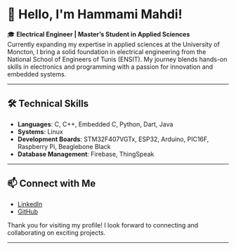 # 👋 Hello, I'm Hammami Mahdi!

🎓 **Electrical Engineer | Master’s Student in Applied Sciences**  
Currently expanding my expertise in applied sciences at the University of Moncton, I bring a solid foundation in electrical engineering from the National School of Engineers of Tunis (ENSIT). My journey blends hands-on skills in electronics and programming with a passion for innovation and embedded systems.

---

## 🛠️ Technical Skills

- **Languages**: C, C++, Embedded C, Python, Dart, Java
- **Systems**: Linux
- **Development Boards**: STM32F407VGTx, ESP32, Arduino, PIC16F, Raspberry Pi, Beaglebone Black
- **Database Management**: Firebase, ThingSpeak

---

## 📫 Connect with Me

- [LinkedIn](https://www.linkedin.com/in/mahdi-hammami/)
- [GitHub](https://github.com/Mahdi0312)

Thank you for visiting my profile! I look forward to connecting and collaborating on exciting projects.

---


